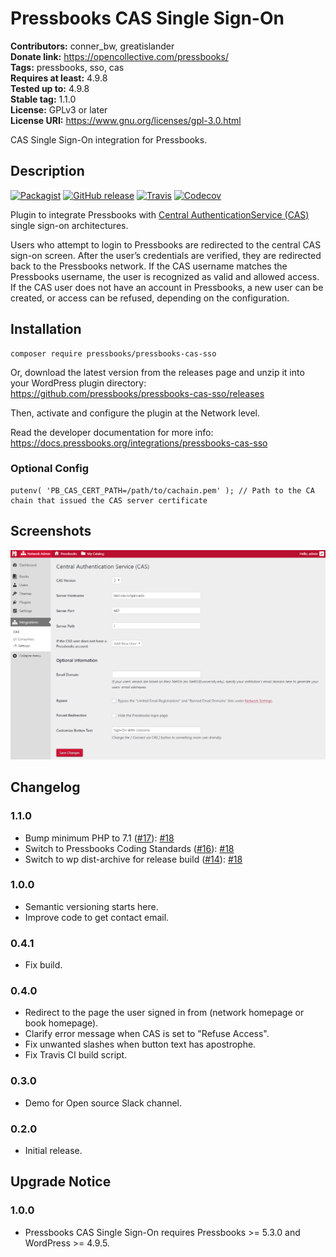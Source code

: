 # Pressbooks CAS Single Sign-On 
**Contributors:** conner_bw, greatislander  
**Donate link:** https://opencollective.com/pressbooks/  
**Tags:** pressbooks, sso, cas  
**Requires at least:** 4.9.8  
**Tested up to:** 4.9.8  
**Stable tag:** 1.1.0  
**License:** GPLv3 or later  
**License URI:** https://www.gnu.org/licenses/gpl-3.0.html  

CAS Single Sign-On integration for Pressbooks.


## Description 

[![Packagist](https://img.shields.io/packagist/v/pressbooks/pressbooks-cas-sso.svg?style=flat-square)](https://packagist.org/packages/pressbooks/pressbooks-cas-sso) [![GitHub release](https://img.shields.io/github/release/pressbooks/pressbooks-cas-sso.svg?style=flat-square)](https://github.com/pressbooks/pressbooks-cas-sso/releases) [![Travis](https://img.shields.io/travis/pressbooks/pressbooks-cas-sso.svg?style=flat-square)](https://travis-ci.org/pressbooks/pressbooks-cas-sso/) [![Codecov](https://img.shields.io/codecov/c/github/pressbooks/pressbooks-cas-sso.svg?style=flat-square)](https://codecov.io/gh/pressbooks/pressbooks-cas-sso)

Plugin to integrate Pressbooks with [Central AuthenticationService (CAS)](http://en.wikipedia.org/wiki/Central_Authentication_Service) single sign-on architectures.

Users who attempt to login to Pressbooks are redirected to the central CAS sign-on screen. After the user’s credentials are verified, they are redirected back to the Pressbooks
network. If the CAS username matches the Pressbooks username, the user is recognized as valid and allowed access. If the CAS user does not have an account in Pressbooks, a new
user can be created, or access can be refused, depending on the configuration.


## Installation 

```
composer require pressbooks/pressbooks-cas-sso
```

Or, download the latest version from the releases page and unzip it into your WordPress plugin directory: https://github.com/pressbooks/pressbooks-cas-sso/releases

Then, activate and configure the plugin at the Network level.

Read the developer documentation for more info: https://docs.pressbooks.org/integrations/pressbooks-cas-sso



### Optional Config 

    putenv( 'PB_CAS_CERT_PATH=/path/to/cachain.pem' ); // Path to the CA chain that issued the CAS server certificate


## Screenshots 

![Pressbooks CAS Administration.](screenshot-1.png)


## Changelog 

### 1.1.0 
* Bump minimum PHP to 7.1 ([#17](https://github.com/pressbooks/pressbooks-cas-sso/issues/17)): [#18](https://github.com/pressbooks/pressbooks-cas-sso/pull/18)
* Switch to Pressbooks Coding Standards ([#16](https://github.com/pressbooks/pressbooks-cas-sso/issues/16)): [#18](https://github.com/pressbooks/pressbooks-cas-sso/pull/18)
* Switch to wp dist-archive for release build ([#14](https://github.com/pressbooks/pressbooks-cas-sso/issues/14)): [#18](https://github.com/pressbooks/pressbooks-cas-sso/pull/18)


### 1.0.0 
* Semantic versioning starts here.
* Improve code to get contact email.


### 0.4.1 
* Fix build.


### 0.4.0 
* Redirect to the page the user signed in from (network homepage or book homepage).
* Clarify error message when CAS is set to "Refuse Access".
* Fix unwanted slashes when button text has apostrophe.
* Fix Travis CI build script.


### 0.3.0 
* Demo for Open source Slack channel.


### 0.2.0 
* Initial release.


## Upgrade Notice 


### 1.0.0 
* Pressbooks CAS Single Sign-On requires Pressbooks >= 5.3.0 and WordPress >= 4.9.5.
